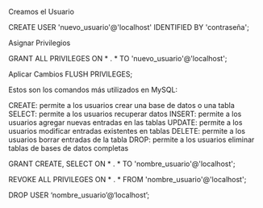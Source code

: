 Creamos el Usuario 

CREATE USER 'nuevo_usuario'@'localhost' IDENTIFIED BY 'contraseña'; 

Asignar Privilegios 

GRANT ALL PRIVILEGES ON * . * TO 'nuevo_usuario'@'localhost';

Aplicar Cambios 
FLUSH PRIVILEGES;

Estos son los comandos más utilizados en MySQL:

CREATE: permite a los usuarios crear una base de datos o una tabla
SELECT: permite a los usuarios recuperar datos
INSERT: permite a los usuarios agregar nuevas entradas en las tablas
UPDATE: permite a los usuarios modificar entradas existentes en tablas
DELETE: permite a los usuarios borrar entradas de la tabla
DROP: permite a los usuarios eliminar tablas de bases de datos completas

GRANT CREATE, SELECT ON * . * TO 'nombre_usuario'@'localhost';

REVOKE ALL PRIVILEGES ON * . * FROM 'nombre_usuario'@'localhost';

DROP USER ‘nombre_usuario’@‘localhost’;
